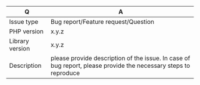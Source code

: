 | Q                | A
| ---------------- | ---
| Issue type       | Bug report/Feature request/Question
| PHP version      | x.y.z
| Library version  | x.y.z
| Description      | please provide description of the issue. In case of bug report, please provide the necessary steps to reproduce

<!--
- For merchant specific requests, please use https://www.adyen.com/contact/tech-support
-->
